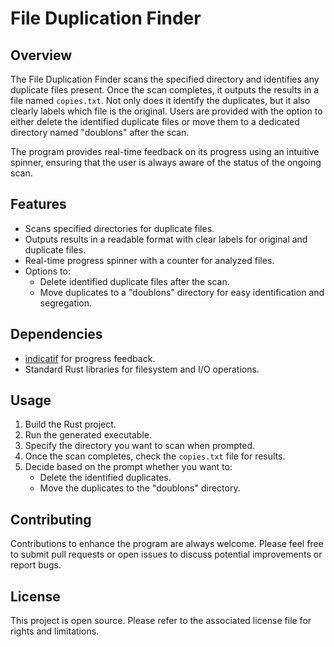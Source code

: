# File Duplication Finder

## Overview

The File Duplication Finder scans the specified directory and identifies any duplicate files present. Once the scan completes, it outputs the results in a file named `copies.txt`. Not only does it identify the duplicates, but it also clearly labels which file is the original. Users are provided with the option to either delete the identified duplicate files or move them to a dedicated directory named "doublons" after the scan.

The program provides real-time feedback on its progress using an intuitive spinner, ensuring that the user is always aware of the status of the ongoing scan.

## Features

- Scans specified directories for duplicate files.
- Outputs results in a readable format with clear labels for original and duplicate files.
- Real-time progress spinner with a counter for analyzed files.
- Options to:
  - Delete identified duplicate files after the scan.
  - Move duplicates to a "doublons" directory for easy identification and segregation.

## Dependencies

- [indicatif](https://crates.io/crates/indicatif) for progress feedback.
- Standard Rust libraries for filesystem and I/O operations.

## Usage

1. Build the Rust project.
2. Run the generated executable.
3. Specify the directory you want to scan when prompted.
4. Once the scan completes, check the `copies.txt` file for results.
5. Decide based on the prompt whether you want to:
   - Delete the identified duplicates.
   - Move the duplicates to the "doublons" directory.

## Contributing

Contributions to enhance the program are always welcome. Please feel free to submit pull requests or open issues to discuss potential improvements or report bugs.

## License

This project is open source. Please refer to the associated license file for rights and limitations.
